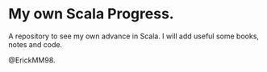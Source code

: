 # My own Scala Progress. 

A repository to see my own advance in Scala. I will add useful some books, notes and code. 

@ErickMM98.
